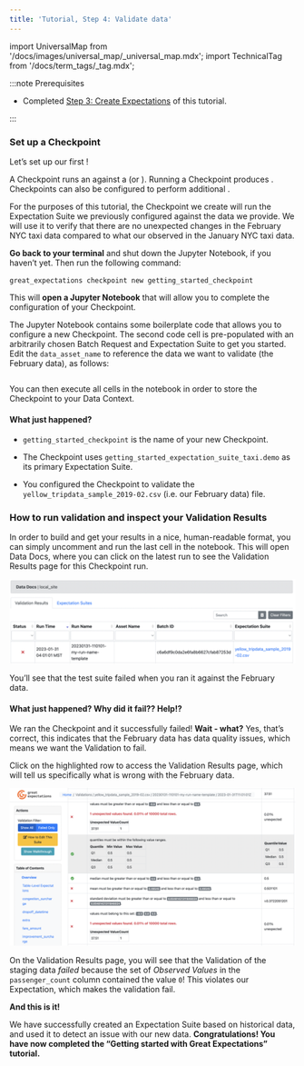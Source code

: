 ```yaml
---
title: 'Tutorial, Step 4: Validate data'
---
```

import UniversalMap from '/docs/images/universal_map/_universal_map.mdx';
import TechnicalTag from '/docs/term_tags/_tag.mdx';

<UniversalMap setup='inactive' connect='inactive' create='inactive' validate='active'/> 

:::note Prerequisites

- Completed [Step 3: Create Expectations](./tutorial_create_expectations.md) of this tutorial.

:::

### Set up a Checkpoint

Let’s set up our first <TechnicalTag relative="../../" tag="checkpoint" text="Checkpoint" />!  

A Checkpoint runs an <TechnicalTag relative="../../" tag="expectation_suite" text="Expectation Suite" /> against a <TechnicalTag relative="../../" tag="batch" text="Batch" /> (or <TechnicalTag relative="../../" tag="batch_request" text="Batch Request" />).  Running a Checkpoint produces <TechnicalTag relative="../../" tag="validation_result" text="Validation Results" />.  Checkpoints can also be configured to perform additional <TechnicalTag relative="../../" tag="action" text="Actions" />.  

For the purposes of this tutorial, the Checkpoint we create will run the Expectation Suite we previously configured against the data we provide.  We will use it to verify that there are no unexpected changes in the February NYC taxi data compared to what our <TechnicalTag relative="../../" tag="profiler" text="Profiler" /> observed in the January NYC taxi data.

**Go back to your terminal** and shut down the Jupyter Notebook, if you haven’t yet. Then run the following command:

```console
great_expectations checkpoint new getting_started_checkpoint
```

This will **open a Jupyter Notebook** that will allow you to complete the configuration of your Checkpoint.

The Jupyter Notebook contains some boilerplate code that allows you to configure a new Checkpoint. The second code cell is pre-populated with an arbitrarily chosen Batch Request and Expectation Suite to get you started. Edit the `data_asset_name` to reference the data we want to validate (the February data), as follows:

```python name="tests/integration/docusaurus/tutorials/getting-started/getting_started.py checkpoint_yaml_config"
```

You can then execute all cells in the notebook in order to store the Checkpoint to your Data Context.

#### What just happened?

- `getting_started_checkpoint` is the name of your new Checkpoint.

- The Checkpoint uses `getting_started_expectation_suite_taxi.demo` as its primary Expectation Suite.

- You configured the Checkpoint to validate the `yellow_tripdata_sample_2019-02.csv` (i.e. our February data) file.

### How to run validation and inspect your Validation Results

In order to build <TechnicalTag relative="../../" tag="data_docs" text="Data Docs" /> and get your results in a nice, human-readable format, you can simply uncomment and run the last cell in the notebook. This will open Data Docs, where you can click on the latest <TechnicalTag relative="../../" tag="validation" text="Validation" /> run to see the Validation Results page for this Checkpoint run.

![data_docs_failed_validation1](../../images/data_docs_taxi_failed_validation01.png)

You’ll see that the test suite failed when you ran it against the February data.

#### What just happened? Why did it fail?? Help!?

We ran the Checkpoint and it successfully failed! **Wait - what?** Yes, that’s correct, this indicates that the February data has data quality issues, which means we want the Validation to fail.

Click on the highlighted row to access the Validation Results page, which will tell us specifically what is wrong with the February data.

![data_docs_failed_validation2](../../images/data_docs_taxi_failed_validation02.png)

On the Validation Results page, you will see that the Validation of the staging data *failed* because the set of *Observed Values* in the `passenger_count` column contained the value `0`! This violates our Expectation, which makes the validation fail.

**And this is it!**

We have successfully created an Expectation Suite based on historical data, and used it to detect an issue with our new data. **Congratulations! You have now completed the “Getting started with Great Expectations” tutorial.**
